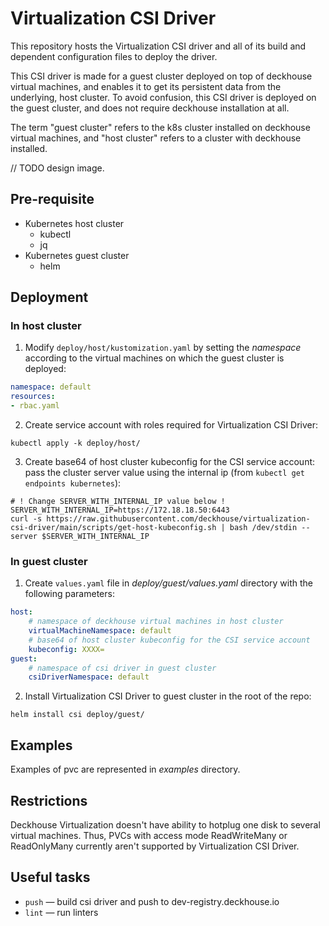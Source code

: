 # Virtualization CSI Driver

This repository hosts the Virtualization CSI driver and all of its build and dependent 
configuration files to deploy the driver.

This CSI driver is made for a guest cluster deployed on top of deckhouse virtual machines, 
and enables it to get its persistent data from the underlying, host cluster.
To avoid confusion, this CSI driver is deployed on the guest cluster, and 
does not require deckhouse installation at all.

The term "guest cluster" refers to the k8s cluster installed on deckhouse virtual machines, and "host cluster" refers 
to a cluster with deckhouse installed.

// TODO design image.

## Pre-requisite

- Kubernetes host cluster
  - kubectl
  - jq
- Kubernetes guest cluster
  - helm

## Deployment

### In host cluster

1. Modify `deploy/host/kustomization.yaml` by setting the _namespace_ according to the virtual machines 
on which the guest cluster is deployed:
```deploy/host/kustomization.yaml
namespace: default
resources:
- rbac.yaml
```

2. Create service account with roles required for Virtualization CSI Driver:
```shell
kubectl apply -k deploy/host/
```

3. Create base64 of host cluster kubeconfig for the CSI service account:
pass the cluster server value using the internal ip (from `kubectl get endpoints kubernetes`):
```shell
# ! Change SERVER_WITH_INTERNAL_IP value below ! 
SERVER_WITH_INTERNAL_IP=https://172.18.18.50:6443
curl -s https://raw.githubusercontent.com/deckhouse/virtualization-csi-driver/main/scripts/get-host-kubeconfig.sh | bash /dev/stdin --server $SERVER_WITH_INTERNAL_IP
```

### In guest cluster

1. Create `values.yaml` file in _deploy/guest/values.yaml_ directory with the following parameters:
```deploy/guest/values.yaml
host:
    # namespace of deckhouse virtual machines in host cluster
    virtualMachineNamespace: default
    # base64 of host cluster kubeconfig for the CSI service account
    kubeconfig: XXXX=
guest:
    # namespace of csi driver in guest cluster
    csiDriverNamespace: default
```

2. Install Virtualization CSI Driver to guest cluster in the root of the repo:
```shell
helm install csi deploy/guest/
```

## Examples 

Examples of pvc are represented in _examples_ directory.

## Restrictions

Deckhouse Virtualization doesn't have ability to hotplug one disk to several virtual machines.
Thus, PVCs with access mode ReadWriteMany or ReadOnlyMany currently aren't supported by Virtualization CSI Driver.

## Useful tasks

- `push` — build csi driver and push to dev-registry.deckhouse.io
- `lint` — run linters
